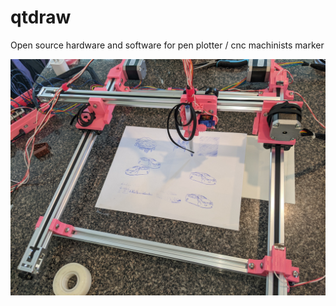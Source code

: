 # qtdraw
Open source hardware and software for pen plotter / cnc machinists marker

![photo of operational qtdraw](https://github.com/beckdac/qtdraw/blob/main/input.jpg?raw=true)

